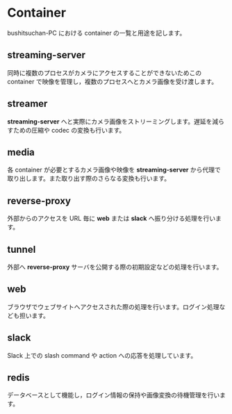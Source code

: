 # Container

bushitsuchan-PC における container の一覧と用途を記します。

## streaming-server

同時に複数のプロセスがカメラにアクセスすることができないためこの container で映像を管理し，複数のプロセスへとカメラ画像を受け渡します。

## streamer

**streaming-server** へと実際にカメラ画像をストリーミングします。遅延を減らすための圧縮や codec の変換も行います。

## media

各 container が必要とするカメラ画像や映像を **streaming-server** から代理で取り出します。また取り出す際のさらなる変換も行います。

## reverse-proxy

外部からのアクセスを URL 毎に **web** または **slack** へ振り分ける処理を行います。

## tunnel

外部へ **reverse-proxy** サーバを公開する際の初期設定などの処理を行います。

## web

ブラウザでウェブサイトへアクセスされた際の処理を行います。ログイン処理なども担います。

## slack

Slack 上での slash command や action への応答を処理しています。

## redis

データベースとして機能し，ログイン情報の保持や画像変換の待機管理を行います。
